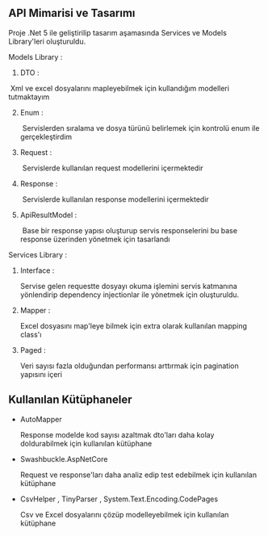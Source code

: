 ## API Mimarisi ve Tasarımı

Proje .Net 5 ile geliştirilip tasarım aşamasında Services ve Models Library'leri oluşturuldu. 

Models Library :

1.  DTO :

   ​	Xml ve excel dosyalarını mapleyebilmek için kullandığım modelleri tutmaktayım

2. Enum :

   ​    Servislerden sıralama ve dosya türünü belirlemek için kontrolü enum ile gerçekleştirdim

3. Request :

   ​	Servislerde kullanılan request modellerini içermektedir

4. Response :

   ​	Servislerde kullanılan response modellerini içermektedir

5. ApiResultModel : 

   ​	Base bir response yapısı oluşturup servis responselerini bu base response üzerinden yönetmek için tasarlandı



Services Library :

1. Interface : 

     Servise gelen requestte dosyayı okuma işlemini servis katmanına yönlendirip dependency injectionlar ile yönetmek için oluşturuldu.

2. Mapper : 

     Excel dosyasını map'leye bilmek için extra olarak kullanılan mapping class'ı

3. Paged : 

    Veri sayısı fazla olduğundan performansı arttırmak için pagination yapısını içeri



## Kullanılan Kütüphaneler

- AutoMapper

  Response modelde kod sayısı azaltmak dto'ları daha kolay doldurabilmek için kullanılan kütüphane

- Swashbuckle.AspNetCore

  Request ve response'ları daha analiz edip test edebilmek için kullanılan kütüphane

- CsvHelper , TinyParser , System.Text.Encoding.CodePages

  Csv ve Excel dosyalarını çözüp modelleyebilmek için kullanılan kütüphane
